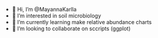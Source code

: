 - 👋 Hi, I’m @MayannaKarlla
- 👀 I’m interested in soil microbiology
- 🌱 I’m currently learning make relative abundance charts
- 💞️ I’m looking to collaborate on sccripts (ggplot)


<!---
MayannaKarlla/MayannaKarlla is a ✨ special ✨ repository because its `README.md` (this file) appears on your GitHub profile.
You can click the Preview link to take a look at your changes.
--->
